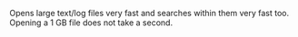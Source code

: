Opens large text/log files very fast and searches within them very fast too. 
Opening a 1 GB file does not take a second.

